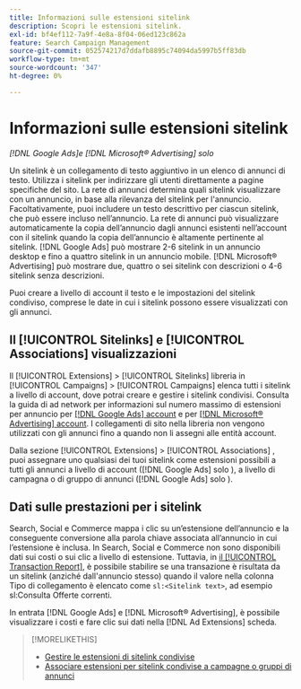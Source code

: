```yaml
---
title: Informazioni sulle estensioni sitelink
description: Scopri le estensioni sitelink.
exl-id: bf4ef112-7a9f-4e8a-8f04-06ed123c862a
feature: Search Campaign Management
source-git-commit: 052574217d7ddafb8895c74094da5997b5ff83db
workflow-type: tm+mt
source-wordcount: '347'
ht-degree: 0%

---
```


# Informazioni sulle estensioni sitelink

*[!DNL Google Ads]e [!DNL Microsoft® Advertising] solo*

Un sitelink è un collegamento di testo aggiuntivo in un elenco di annunci di testo. Utilizza i sitelink per indirizzare gli utenti direttamente a pagine specifiche del sito. La rete di annunci determina quali sitelink visualizzare con un annuncio, in base alla rilevanza del sitelink per l&#39;annuncio. Facoltativamente, puoi includere un testo descrittivo per ciascun sitelink, che può essere incluso nell’annuncio. La rete di annunci può visualizzare automaticamente la copia dell’annuncio dagli annunci esistenti nell’account con il sitelink quando la copia dell’annuncio è altamente pertinente al sitelink. [!DNL Google Ads] può mostrare 2-6 sitelink in un annuncio desktop e fino a quattro sitelink in un annuncio mobile. [!DNL Microsoft® Advertising] può mostrare due, quattro o sei sitelink con descrizioni o 4-6 sitelink senza descrizioni.

Puoi creare a livello di account il testo e le impostazioni del sitelink condiviso, comprese le date in cui i sitelink possono essere visualizzati con gli annunci.

## Il [!UICONTROL Sitelinks] e [!UICONTROL Associations] visualizzazioni

Il [!UICONTROL Extensions] > [!UICONTROL Sitelinks] libreria in [!UICONTROL Campaigns] > [!UICONTROL Campaigns] elenca tutti i sitelink a livello di account, dove potrai creare e gestire i sitelink condivisi. Consulta la guida di ad network per informazioni sul numero massimo di estensioni per annuncio per [[!DNL Google Ads] account](https://support.google.com/google-ads/answer/6372658) e per [[!DNL Microsoft® Advertising] account](https://help.ads.microsoft.com/#apex/3/en/52001). I collegamenti di sito nella libreria non vengono utilizzati con gli annunci fino a quando non li assegni alle entità account.

Dalla sezione [!UICONTROL Extensions] > [!UICONTROL Associations] , puoi assegnare uno qualsiasi dei tuoi sitelink come estensioni possibili a tutti gli annunci a livello di account ([!DNL Google Ads] solo ), a livello di campagna o di gruppo di annunci ([!DNL Google Ads] solo ).

## Dati sulle prestazioni per i sitelink

Search, Social e Commerce mappa i clic su un’estensione dell’annuncio e la conseguente conversione alla parola chiave associata all’annuncio in cui l’estensione è inclusa. In Search, Social e Commerce non sono disponibili dati sui costi o sui clic a livello di estensione. Tuttavia, in [il [!UICONTROL Transaction Report]](/help/search-social-commerce/reports/management/basic-advanced/transaction-report.md), è possibile stabilire se una transazione è risultata da un sitelink (anziché dall&#39;annuncio stesso) quando il valore nella colonna Tipo di collegamento è elencato come `sl:<Sitelink text>`, ad esempio sl:Consulta Offerte correnti.

In entrata [!DNL Google Ads] e [!DNL Microsoft® Advertising], è possibile visualizzare i costi e fare clic sui dati nella [!DNL Ad Extensions] scheda.

>[!MORELIKETHIS]
>
>* [Gestire le estensioni di sitelink condivise](sitelink-extension-manage.md)
>* [Associare estensioni per sitelink condivise a campagne o gruppi di annunci](sitelink-extension-associate.md)
